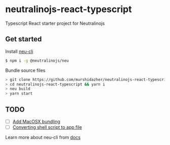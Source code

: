 # neutralinojs-react-typescript

Typescript React starter project for Neutralinojs

## Get started

Install [neu-cli](https://neutralino.js.org/docs/#/tools/cli)

```bash
$ npm i -g @neutralinojs/neu
```

Bundle source files

```bash
> git clone https://github.com/murshidazher/neutralinojs-react-typescript.git
> cd neutralinojs-react-typescript && yarn i
> neu build
> yarn start
```

## TODO

- [ ] [Add MacOSX bundling](https://stackoverflow.com/questions/14621137/run-script-in-app-application-bundle-as-the-primary-executable)
- [ ] [Converting shell script to app file](https://stackoverflow.com/questions/30792569/converting-a-shell-script-into-a-app-file)

Learn more about neu-cli from [docs](https://neutralino.js.org/docs/#/tools/cli)
